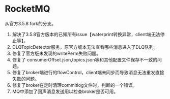 # RocketMQ
从官方3.5.8 fork的分支。
1. 解决了3.5.8官方版本的已知所有issue【waterprint转换异常，client端无法停止等】。
2. DLQTopicDetector服务，原官方版本无法查看哪些消息进入了DLQ队列。
3. 修复了官方版未发现的writePerm失败问题。
4. 修复了 consumerOffset.json,topics.json等和其他配置文件保存不一致的问题。
5. 修复了broker端进行的flowControl，client端未同步而导致消息无法重发直接失败的问题。
6. 修复了broker在定时清理commitlog文件时，判断的一个错误。
7. MQ中添加了回声消息发送用以检查broker是否可用。

